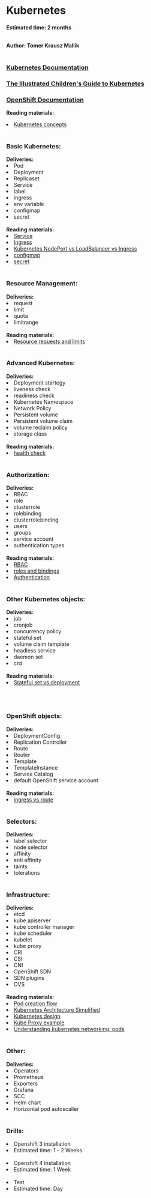 <h1>Kubernetes</h1>
<h4>Estimated time: 2 months
<br></br>

Author: Tomer Krausz Mallik
<br></br>

<a href="https://kubernetes.io/docs/home/"><h3>Kubernetes Documentation</h3></a>

<a href="https://www.youtube.com/watch?v=4ht22ReBjno"><h3>The Illustrated Children's Guide to Kubernetes</h3></a>

<a href="https://docs.openshift.com/"><h3>OpenShift Documentation</h3></a>


<b>Reading materials:</b>
<li><a href="https://kubernetes.io/docs/concepts/_print/#pg-94ddc6e901c30f256138db11d09f05a3"> Kubernetes concepts</a>
<br></br>
 
<h3>Basic Kubernetes: </h3>
<b>Deliveries:</b>
<li> Pod
<li> Deployment
<li> Replicaset
<li> Service
<li> label
<li> ingress
<li> env variable
<li> configmap
<li> secret
<br></br>
<b>Reading materials:</b>
<li> <a href="https://www.youtube.com/watch?v=T4Z7visMM4E"> Service </a>
<li> <a href="https://www.youtube.com/watch?v=GhZi4DxaxxE"> Ingress </a>
<li><a href="https://medium.com/google-cloud/kubernetes-nodeport-vs-loadbalancer-vs-ingress-when-should-i-use-what-922f010849e0"> Kubernetes NodePort vs LoadBalancer vs Ingress</a>
<li><a href="https://cloud.google.com/kubernetes-engine/docs/concepts/configmap"> configmap</a>
<li><a href="https://cloud.google.com/kubernetes-engine/docs/concepts/secret"> secret </a>
<br></br>

<h3>Resource Management: </h3>
<b>Deliveries:</b>
<li> request
<li> limit
<li> quota
<li> limitrange
<br></br>
<b>Reading materials:</b>
<li><a href="https://cloud.google.com/blog/products/containers-kubernetes/kubernetes-best-practices-resource-requests-and-limits">Resource requests and limits </a>
<br></br>
 
<h3>Advanced Kubernetes: </h3>
<b>Deliveries:</b>
<li> Deployment startegy
<li> liveness check
<li> readiness check
<li> Kubernetes Namespace
<li> Network Policy
<li> Persistent volume
<li> Persistent volume claim
<li> volume reclaim policy
<li> storage class
<br></br>
<b>Reading materials:</b>
<li><a href="https://newrelic.com/blog/how-to-relic/kubernetes-health-checks"> health check</a>
<br></br>

<h3>Authorization: </h3>
<b>Deliveries:</b>
<li> RBAC
<li> role
<li> clusterrole
<li> rolebinding
<li> clusterrolebinding
<li> users
<li> groups
<li> service account
<li> authentication types
<br></br>
<b>Reading materials:</b>
<li><a href="https://docs.openshift.com/container-platform/4.1/authentication/using-rbac.html"> RBAC</a>
<li><a href="https://octopus.com/blog/k8s-rbac-roles-and-bindings"> roles and bindings </a>
<li><a href="https://docs.openshift.com/container-platform/4.7/authentication/identity_providers/configuring-oidc-identity-provider.html"> Authentication</a>
<br></br>

<h3>Other Kubernetes objects:</h3>
<b>Deliveries:</b>
<li> job
<li> cronjob
<li> concurrency policy
<li> stateful set
<li> volume claim template
<li> headless service
<li> daemon set
<li> crd
<br></br>
<b>Reading materials:</b>
<li><a href="https://www.youtube.com/watch?v=pPQKAR1pA9U"> Stateful set vs deployment</a>

<br></br>
<h3>OpenShift objects: </h3>
<b>Deliveries:</b>
<li> DeploymentConfig
<li> Replication Controller
<li> Route
<li> Router
<li> Template
<li> TemplateInstance
<li> Service Catalog
<li> default OpenShift service account
<br></br>
<b>Reading materials:</b>
<li><a href="https://cloud.redhat.com/blog/kubernetes-ingress-vs-openshift-route"> ingress vs route </a>
<br></br>


<h3>Selectors:</h3>
<b>Deliveries:</b>
<li> label selector
<li> node selector
<li> affinity
<li> anti affinity
<li> taints
<li> tolerations
<br></br>
  
<h3>Infrastructure: </h3>
<b>Deliveries:</b>
<li> etcd
<li> kube apiserver
<li> kube controller manager
<li> kube scheduler
<li> kubelet
<li> kube proxy
<li> CRI
<li> CSI
<li> CNI
<li> OpenShift SDN
<li> SDN plugins
<li> OVS
<br></br>
<b>Reading materials:</b>
<li><a href="https://medium.com/jorgeacetozi/kubernetes-master-components-etcd-api-server-controller-manager-and-scheduler-3a0179fc8186"> Pod creation flow </a>
<li><a href="https://www.youtube.com/watch?v=8C_SCDbUJTg"> Kubernetes Architecture Simplified </a>
<li><a href="https://kube.academy/courses/the-kubernetes-machine"> Kubernetes design </a>
<li><a href="https://betterprogramming.pub/k8s-a-closer-look-at-kube-proxy-372c4e8b090"> Kube Proxy example </a>
<li><a href="https://medium.com/google-cloud/understanding-kubernetes-networking-pods-7117dd28727"> Understanding kubernetes networking: pods </a>
<br></br>

<h3>Other:</h3>
<b>Deliveries:</b>
<li> Operators
<li> Prometheus
<li> Exporters
<li> Grafana
<li> SCC
<li> Helm chart
<li> Horizontal pod autoscaller
<br></br>  
  
<h3>Drills:</h3>
<li> Openshift 3 installation
<li> Estimated time: 1 - 2 Weeks
<br></br>
<li> Openshift 4 installation
<li> Estimated time: 1 Week
<br></br>
<li> Test
<li> Estimated time: Day
